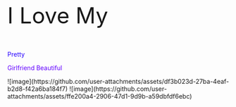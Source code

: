 <!DOCTYPE html>
<html>
<body>

<p style="font-size:50px;">I Love My</p>
<p style="color:rgb(38, 0, 255);">Pretty</p>
<p style="color:rgb(98, 0, 255);">Girlfriend Beautiful</p>

</body>
</html>
![image](https://github.com/user-attachments/assets/df3b023d-27ba-4eaf-b2d8-f42a6ba184f7)
![image](https://github.com/user-attachments/assets/ffe200a4-2906-47d1-9d9b-a59dbfdf6ebc)

